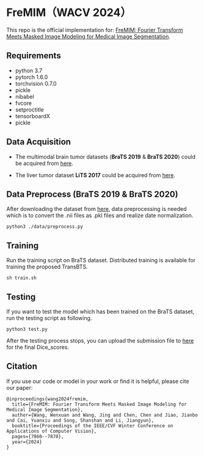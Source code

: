 # FreMIM（WACV 2024）

This repo is the official implementation for: 
[FreMIM: Fourier Transform Meets Masked Image Modeling for Medical Image Segmentation](https://arxiv.org/abs/2304.10864).

## Requirements
- python 3.7
- pytorch 1.6.0
- torchvision 0.7.0
- pickle
- nibabel
- fvcore
- setproctitle
- tensorboardX
- pickle

## Data Acquisition
- The multimodal brain tumor datasets (**BraTS 2019** & **BraTS 2020**) could be acquired from [here](https://ipp.cbica.upenn.edu/).

- The liver tumor dataset **LiTS 2017** could be acquired from [here](https://competitions.codalab.org/competitions/17094#participate-get-data).

## Data Preprocess (BraTS 2019 & BraTS 2020)
After downloading the dataset from [here](https://ipp.cbica.upenn.edu/), data preprocessing is needed which is to convert the .nii files as .pkl files and realize date normalization.

`python3 ./data/preprocess.py`

## Training
Run the training script on BraTS dataset. Distributed training is available for training the proposed TransBTS.

`sh train.sh`

## Testing 
If  you want to test the model which has been trained on the BraTS dataset, run the testing script as following.

`python3 test.py`

After the testing process stops, you can upload the submission file to [here](https://ipp.cbica.upenn.edu/) for the final Dice_scores.

## Citation
If you use our code or model in your work or find it is helpful, please cite our paper:

```
@inproceedings{wang2024fremim,
  title={FreMIM: Fourier Transform Meets Masked Image Modeling for Medical Image Segmentation},
  author={Wang, Wenxuan and Wang, Jing and Chen, Chen and Jiao, Jianbo and Cai, Yuanxiu and Song, Shanshan and Li, Jiangyun},
  booktitle={Proceedings of the IEEE/CVF Winter Conference on Applications of Computer Vision},
  pages={7860--7870},
  year={2024}
}
```
